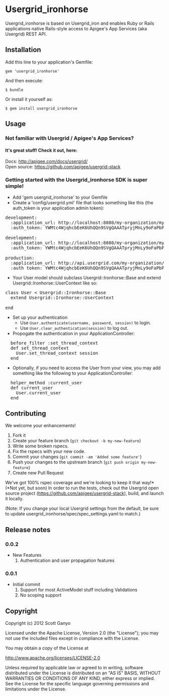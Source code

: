 # Usergrid_ironhorse

Usergrid_ironhorse is based on Usergrid_iron and enables Ruby or Rails applications
native Rails-style access to Apigee's App Services (aka Usergrid) REST API.

## Installation

Add this line to your application's Gemfile:

    gem 'usergrid_ironhorse'

And then execute:

    $ bundle

Or install it yourself as:

    $ gem install usergrid_ironhorse


## Usage

### Not familiar with Usergrid / Apigee's App Services?

#### It's great stuff! Check it out, here:

  Docs: <http://apigee.com/docs/usergrid/>  
  Open source: <https://github.com/apigee/usergrid-stack>

### Getting started with the Usergrid_ironhorse SDK is super simple!

* Add 'gem usergrid_ironhorse' to your Gemfile
* Create a 'config/usergrid.yml' file that looks something like this (the
auth_token is your application admin token):
<pre>
development:
  :application_url: http://localhost:8080/my-organization/my-application
  :auth_token: YWMtc4WjqhcbEeK6UhQQn9SVgQAAATpryjMnLy9oFaPbP-0qIxoUx_4vtaOmpmE

development:
  :application_url: http://localhost:8080/my-organization/my-application
  :auth_token: YWMtc4WjqhcbEeK6UhQQn9SVgQAAATpryjMnLy9oFaPbP-0qIxoUx_4vtaOmpmE

production:
  :application_url: http://api.usergrid.com/my-organization/my-application
  :auth_token: YWMtc4WjqhcbEeK6UhQQn9SVgQAAATpryjMnLy9oFaPbP-0qIxoUx_4vtaOmpmE
</pre>
* Your User model should subclass Usergrid::Ironhorse::Base and extend
Usergrid::Ironhorse::UserContext like so:
<pre>
class User < Usergrid::Ironhorse::Base
  extend Usergrid::Ironhorse::UserContext

end
</pre>
* Set up your authentication
	* Use `User.authenticate(username, password, session)` to login.
	* Use `User.clear_authentication(session)` to log out.
* Propogate the authentication in your ApplicationController:
<pre>
  before_filter :set_thread_context
  def set_thread_context
    User.set_thread_context session
  end
</pre>
* Optionally, if you need to access the User from your view, you may add something
like the following to your ApplicationController:
<pre>
  helper_method :current_user
  def current_user
    User.current_user
  end
</pre>


## Contributing

We welcome your enhancements!

1. Fork it
2. Create your feature branch (`git checkout -b my-new-feature`)
3. Write some broken rspecs.
4. Fix the rspecs with your new code.
3. Commit your changes (`git commit -am 'Added some feature'`)
4. Push your changes to the upstream branch (`git push origin my-new-feature`)
5. Create new Pull Request

We've got 100% rspec coverage and we're looking to keep it that way!*
(*Not yet, but soon)
In order to run the tests, check out the Usergrid open source project
(https://github.com/apigee/usergrid-stack), build, and launch it locally.

(Note: If you change your local Usergrid settings from the default, be sure to update
usergrid_ironhorse/spec/spec_settings.yaml to match.)


## Release notes

### 0.0.2
* New Features
  1. Authentication and user propagation features

### 0.0.1
* Initial commit
  1. Support for most ActiveModel stuff including Validations
  1. No scoping support


## Copyright
Copyright (c) 2012 Scott Ganyo 

Licensed under the Apache License, Version 2.0 (the "License");
you may not use the included files except in compliance with the License.

You may obtain a copy of the License at

  <http://www.apache.org/licenses/LICENSE-2.0>
  
Unless required by applicable law or agreed to in writing, software distributed under
the License is distributed on an "AS IS" BASIS, WITHOUT WARRANTIES OR CONDITIONS OF ANY KIND,
either express or implied. See the License for the specific language governing permissions and
limitations under the License.
